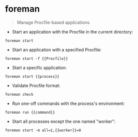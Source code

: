 # foreman

> Manage Procfile-based applications.

- Start an application with the Procfile in the current directory:

`foreman start`

- Start an application with a specified Procfile:

`foreman start -f {{Procfile}}`

- Start a specific application:

`foreman start {{process}}`

- Validate Procfile format:

`foreman check`

- Run one-off commands with the process's environment:

`foreman run {{command}}`

- Start all processes except the one named "worker":

`foreman start -m all=1,{{worker}}=0`
